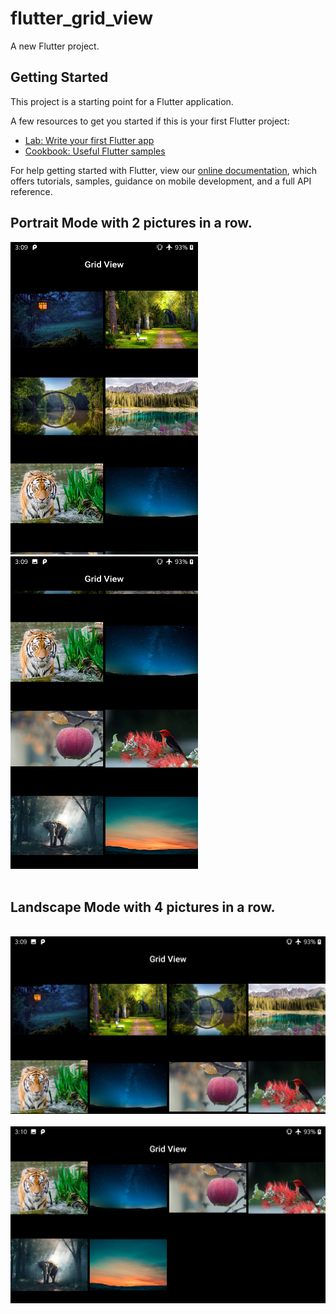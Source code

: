 # flutter_grid_view

A new Flutter project.

## Getting Started

This project is a starting point for a Flutter application.

A few resources to get you started if this is your first Flutter project:

- [Lab: Write your first Flutter app](https://flutter.io/docs/get-started/codelab)
- [Cookbook: Useful Flutter samples](https://flutter.io/docs/cookbook)

For help getting started with Flutter, view our 
[online documentation](https://flutter.io/docs), which offers tutorials, 
samples, guidance on mobile development, and a full API reference.

<h2><b>Portrait Mode with 2 pictures in a row.</h2></b>
<img src="image/portrait1.jpg" height="500px" width="300px"/><img src="image/portrait2.jpg" height="500px" width="300px"/><br/><br/>
<h2><b>Landscape Mode with 4 pictures in a row.</h2></b><br/>
<img src="image/landscape1.jpg"/>&nbsp;&nbsp;&nbsp;&nbsp;&nbsp;<img src="image/landscape2.jpg"/>
